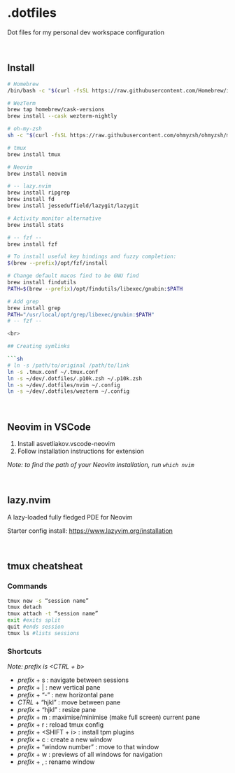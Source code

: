 # .dotfiles

Dot files for my personal dev workspace configuration

<br>

## Install

```sh
# Homebrew
/bin/bash -c "$(curl -fsSL https://raw.githubusercontent.com/Homebrew/install/HEAD/install.sh)"

# WezTerm
brew tap homebrew/cask-versions
brew install --cask wezterm-nightly

# oh-my-zsh
sh -c "$(curl -fsSL https://raw.githubusercontent.com/ohmyzsh/ohmyzsh/master/tools/install.sh)"

# tmux
brew install tmux

# Neovim
brew install neovim

# -- lazy.nvim
brew install ripgrep
brew install fd
brew install jesseduffield/lazygit/lazygit

# Activity monitor alternative
brew install stats

# -- fzf --
brew install fzf

# To install useful key bindings and fuzzy completion:
$(brew --prefix)/opt/fzf/install

# Change default macos find to be GNU find
brew install findutils
PATH=$(brew --prefix)/opt/findutils/libexec/gnubin:$PATH

# Add grep
brew install grep
PATH="/usr/local/opt/grep/libexec/gnubin:$PATH"
# -- fzf --

<br>

## Creating symlinks

```sh
# ln -s /path/to/original /path/to/link
ln -s .tmux.conf ~/.tmux.conf
ln -s ~/dev/.dotfiles/.p10k.zsh ~/.p10k.zsh
ln -s ~/dev/.dotfiles/nvim ~/.config
ln -s ~/dev/.dotfiles/wezterm ~/.config
```

<br>

## Neovim in VSCode

1. Install asvetliakov.vscode-neovim
2. Follow installation instructions for extension

_Note: to find the path of your Neovim installation, run <code>which nvim</code>_

<br>

## lazy.nvim
A lazy-loaded fully fledged PDE for Neovim

Starter config install: https://www.lazyvim.org/installation

<br>

## tmux cheatsheat

### Commands

```sh
tmux new -s “session name”
tmux detach
tmux attach -t “session name”
exit #exits split
quit #ends session
tmux ls #lists sessions
```

### Shortcuts

_Note: prefix is <CTRL + b>_

-   _prefix_ + s : navigate between sessions
-   _prefix_ + | : new vertical pane
-   _prefix_ + “-” : new horizontal pane
-   _CTRL_ + “hjkl” : move between pane
-   _prefix_ + “hjkl” : resize pane
-   _prefix_ + m : maximise/minimise (make full screen) current pane
-   _prefix_ + r : reload tmux config
-   _prefix_ + <SHIFT + i> : install tpm plugins
-   _prefix_ + c : create a new window
-   _prefix_ + “window number” : move to that window
-   _prefix_ + w : previews of all windows for navigation
-   _prefix_ + , : rename window
